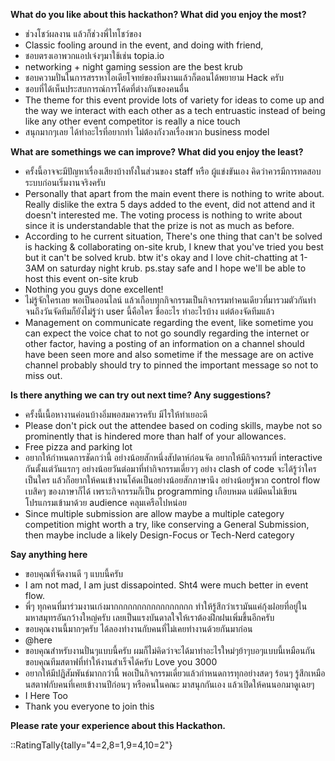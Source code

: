 **What do you like about this hackathon? What did you enjoy the most?**

- ช่วงโชว์ผลงาน แล้วก็ช่วงพี่ไทโชว์ของ
- Classic fooling around in the event, and doing with friend,
- ชอบตรงเอาพวกแอปเจ๋งๆมาใช้เช่น topia.io
- networking + night gaming session are the best krub
- ชอบความปั่นในการสรรหาไอเดียโจทย์ของทีมงานแล้วก็ตอนได้พยายาม Hack ครับ
- ชอบที่ได้เห็นประสบการณ์การโค้ดที่ต่างกันของคนอื่น
- The theme for this event provide lots of variety for ideas to come up and the way we interact with each other as a tech entruastic instead of being like any other event competitor is really a nice touch
- สนุกมากๆเลย ได้ทำอะไรที่อยากทำ ไม่ต้องกังวลเรื่องพวก business model

**What are somethings we can improve? What did you enjoy the least?**

- ครั้งนี้อาจจะมีปัญหาเรื่องเสียงบ้างทั้งในส่วนของ staff หรือ ผู้แข่งขันเอง คิดว่าควรมีการทดสอบระบบก่อนเริ่มงานจริงครับ
- Personally that apart from the main event there is nothing to write about. Really dislike the extra 5 days added to the event, did not attend and it doesn't interested me. The voting process is nothing to write about since it is understandable that the prize is not as much as before.
- According to he current situation, There's one thing that can't be solved is hacking & collaborating on-site krub, I knew that you've tried you best but it can't be solved krub. btw it's okay  and I love chit-chatting at 1-3AM on saturday night krub. ps.stay safe and I hope we'll be able to host this event on-site krub
- Nothing you guys done excellent!
- ไม่รู้จักใครเลย พอเป็นออนไลน์ แล้วเกือบทุกกิจกรรมเป็นกิจกรรมทำคนเดียวที่มารวมตัวกันทำ จนถึงวันจัดทีมก็ยังไม่รู้ว่า user นี้คือใคร ชื่ออะไร ทำอะไรบ้าง แต่ต้องจัดทีมแล้ว
- Management on communicate regarding the event, like sometime you can expect the voice chat to not go soundly regarding the internet or other factor, having a posting of an information on a channel should have been seen more and also sometime if the message are on active channel probably should try to pinned the important message so not to miss out.

**Is there anything we can try out next time? Any suggestions?**

- ครั้งนี้เนื้อหางานค่อนบ้างอิ่มพอสมควรครับ มีไรให้ทำเยอะดี
- Please don't pick out the attendee based on coding skills, maybe not so prominently that is hindered more than half of your allowances. 
- Free pizza and parking lot
- อยากให้กำหนดการชัดกว่านี้ อย่างน้อยสักหนึ่งสัปดาห์ก่อนจัด อยากให้มีกิจกรรมที่ interactive กันตั้งแต่วันแรกๆ อย่างน้อยวันต่อมาที่ทำกิจกรรมเดี่ยวๆ อย่าง clash of code จะได้รู้ว่าใครเป็นใคร แล้วก็อยากให้คนเข้างานโค้ดเป็นอย่างน้อยสักภาษานึง อย่างน้อยรู้พวก control flow เบสิคๆ ของภาษาก็ได้ เพราะกิจกรรมก็เป็น programming เกือบหมด แต่มีคนไม่เขียนโปรแกรมเข้ามาด้วย audience คลุมเครือไปหน่อย
- Since multiple submission are allow maybe a multiple category competition might worth a try, like conserving a General Submission, then maybe include a likely Design-Focus or Tech-Nerd category

**Say anything here**

- ขอบคุณที่จัดงานดี ๆ แบบนี้ครับ
- I am not mad, I am just dissapointed. Sht4 were much better in event flow.
- พี่ๆ ทุกคนที่มาร่วมงานเก่งมากกกกกกกกกกกกกกกกก ทำให้รู้สึกว่าเรามันแค่กุ้งฝอยที่อยู่ในมหาสมุทรอันกว้างใหญ่ครับ เลยเป็นแรงบันดาลใจให้เราต้องฝึกฝนเพิ่มขึ้นอีกครับ
- ขอบคุณงานนี้มากๆครับ ได้ลองทำงานกับคนที่ไม่เคยทำงานด้วยกันมาก่อน
- @here
- ขอบคุณสำหรับงานปั่นๆแบบนี้ครับ ผมก็ไม่คิดว่าจะได้มาทำอะไรใหม่ๆย้าๆบอๆแบบนี้เหมือนกัน ขอบคุณทีมสตาฟที่ทำให้งานสำเร็จได้ครับ Love you 3000
- อยากให้มีปฏิสัมพันธ์มากกว่านี้ พอเป็นกิจกรรมเดี่ยวแล้วกำหนดการทุกอย่างสดๆ ร้อนๆ รู้สึกเหมือนสตาฟกับคนที่เคยเข้างานปีก่อนๆ หรือคนในคณะ มาสนุกกันเอง แล้วเปิดให้คนนอกมาดูเฉยๆ
- I Here Too
- Thank you everyone to join this

**Please rate your experience about this Hackathon.**

::RatingTally{tally="4=2,8=1,9=4,10=2"}
